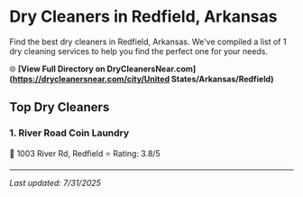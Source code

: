 # Dry Cleaners in Redfield, Arkansas

Find the best dry cleaners in Redfield, Arkansas. We've compiled a list of 1 dry cleaning services to help you find the perfect one for your needs.

🌐 **[View Full Directory on DryCleanersNear.com](https://drycleanersnear.com/city/United States/Arkansas/Redfield)**

## Top Dry Cleaners

### 1. River Road Coin Laundry
📍 1003 River Rd, Redfield
⭐ Rating: 3.8/5


---

*Last updated: 7/31/2025*
